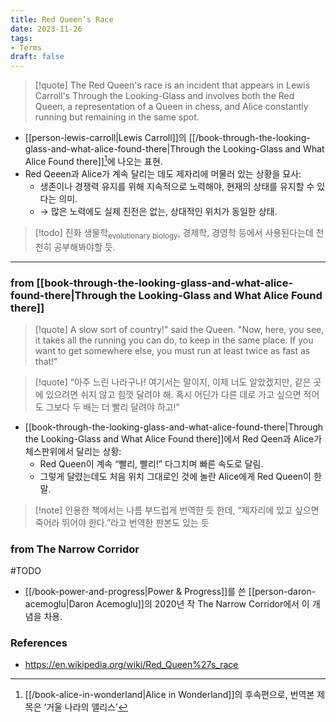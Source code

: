```yaml
---
title: Red Queen’s Race
date: 2023-11-26
tags:
- Terms
draft: false
---
```



> [!quote] The Red Queen's race is an incident that appears in Lewis Carroll's Through the Looking-Glass and involves both the Red Queen, a representation of a Queen in chess, and Alice constantly running but remaining in the same spot.

- [[person-lewis-carroll|Lewis Carroll]]의 [[/book-through-the-looking-glass-and-what-alice-found-there|Through the Looking-Glass and What Alice Found there]][^1]에 나오는 표현.
- Red Qeeen과 Alice가 계속 달리는 데도 제자리에 머물러 있는 상황을 묘사:
    - 생존이나 경쟁력 유지를 위해 지속적으로 노력해야, 현재의 상태를 유지할 수 있다는 의미.
    - $\to$ 많은 노력에도 실제 진전은 없는, 상대적인 위치가 동일한 상태.

> [!todo] 진화 생물학<sub>evolutionary biology</sub>, 경제학, 경영학 등에서 사용된다는데 천천히 공부해봐야할 듯.

[^1]: [[/book-alice-in-wonderland|Alice in Wonderland]]의 후속편으로, 번역본 제목은 ‘거울 나라의 앨리스’


---
### from [[book-through-the-looking-glass-and-what-alice-found-there|Through the Looking-Glass and What Alice Found there]]
> [!quote] A slow sort of country!" said the Queen. "Now, here, you see, it takes all the running you can do, to keep in the same place. If you want to get somewhere else, you must run at least twice as fast as that!"

> [!quote] “아주 느린 나라구나! 여기서는 말이지, 이제 너도 알았겠지만, 같은 곳에 있으려면 쉬지 않고 힘껏 달려야 해. 혹시 어딘가 다른 데로 가고 싶으면 적어도 그보다 두 배는 더 빨리 달려야 하고!”

- [[book-through-the-looking-glass-and-what-alice-found-there|Through the Looking-Glass and What Alice Found there]]에서 Red Qeen과 Alice가 체스판위에서 달리는 상황:
    - Red Queen이 계속 “빨리, 빨리!” 다그치며 빠른 속도로 달림.
    - 그렇게 달렸는데도 처음 위치 그대로인 것에 놀란 Alice에게 Red Queen이 한 말.

> [!note] 인용한 책에서는 나름 부드럽게 번역한 듯 한데, “제자리에 있고 싶으면 죽어라 뛰어야 한다.”라고 번역한 판본도 있는 듯


### from The Narrow Corridor
#TODO

- [[/book-power-and-progress|Power & Progress]]를 쓴 [[person-daron-acemoglu|Daron Acemoglu]]의 2020년 작 The Narrow Corridor에서 이 개념을 차용.



### References
- https://en.wikipedia.org/wiki/Red_Queen%27s_race